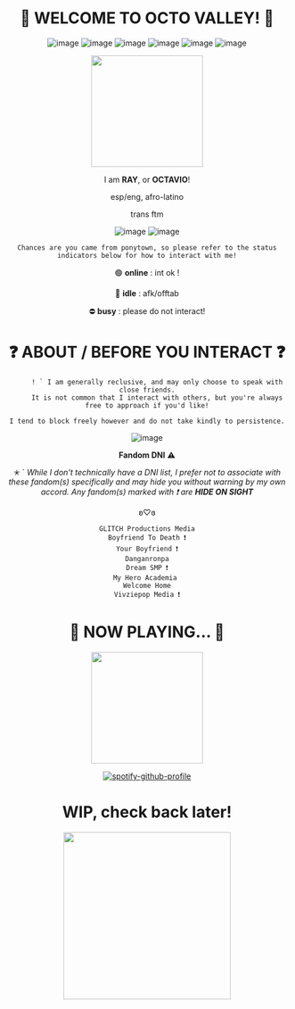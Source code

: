 <h1 align="center"> 
     🐙 WELCOME TO OCTO VALLEY! 🐙
</h1> 

<div align="center">

![image](https://github.com/dj-octavio/dj-octavio/assets/81520916/3b0ad6d2-7861-4dcf-9dc4-e9b3872e69cb)
![image](https://github.com/dj-octavio/dj-octavio/assets/81520916/bb948011-fc5a-4a05-a0e1-079ea05c88de)
![image](https://github.com/dj-octavio/dj-octavio/assets/81520916/b0a55133-a56e-4414-a19b-0b0644f219c2)
![image](https://github.com/dj-octavio/dj-octavio/assets/81520916/e5b65726-8253-4a47-a460-cdc8de2114de)
![image](https://github.com/dj-octavio/dj-octavio/assets/81520916/afae5326-602f-4f44-b9a9-3f8f82697dfa)
![image](https://github.com/dj-octavio/dj-octavio/assets/81520916/a1d54404-9042-4ef8-8f6c-4e5bf8072eb3)




</div>



<p align="center">
  <img src="https://images-wixmp-ed30a86b8c4ca887773594c2.wixmp.com/f/27dbbda7-320b-488b-b8cb-6d993296f095/ddecx97-31125f01-8af6-4608-8754-5c7268107220.png?token=eyJ0eXAiOiJKV1QiLCJhbGciOiJIUzI1NiJ9.eyJzdWIiOiJ1cm46YXBwOjdlMGQxODg5ODIyNjQzNzNhNWYwZDQxNWVhMGQyNmUwIiwiaXNzIjoidXJuOmFwcDo3ZTBkMTg4OTgyMjY0MzczYTVmMGQ0MTVlYTBkMjZlMCIsIm9iaiI6W1t7InBhdGgiOiJcL2ZcLzI3ZGJiZGE3LTMyMGItNDg4Yi1iOGNiLTZkOTkzMjk2ZjA5NVwvZGRlY3g5Ny0zMTEyNWYwMS04YWY2LTQ2MDgtODc1NC01YzcyNjgxMDcyMjAucG5nIn1dXSwiYXVkIjpbInVybjpzZXJ2aWNlOmZpbGUuZG93bmxvYWQiXX0.nArEab9ZTPCXYWsJPUFcsMuQOSfH_jt4rYCW6m5bKj4" width="200" />
</p>

<div align="center">
   
I am **RAY**, or **OCTAVIO**!
    
esp/eng, afro-latino

trans ftm

     
</div>

<div align="center">

![image](https://github.com/dj-octavio/dj-octavio/assets/81520916/d96c5c13-ff2a-44b6-b851-d7cbeca7c9fe)
![image](https://github.com/dj-octavio/dj-octavio/assets/81520916/3c6e85a8-d10b-4a37-8f70-dc0a80675e6a)


</div>

<div align="center">
     
    Chances are you came from ponytown, so please refer to the status indicators below for how to interact with me!

    
</div>

<div align="center">
     
 🟢 **online** : int ok !

 🌙 **idle** : afk/offtab

 ⛔ **busy** : please do not interact!


</div>


<h1 align="center"> 
 ❓ ABOUT / BEFORE YOU INTERACT ❓
</h1> 

<div align="center">
     
```
     ! ` I am generally reclusive, and may only choose to speak with close friends.
     It is not common that I interact with others, but you're always free to approach if you'd like!

I tend to block freely however and do not take kindly to persistence.
```

![image](https://images-wixmp-ed30a86b8c4ca887773594c2.wixmp.com/f/8e8800cc-784a-4fd5-b250-2af49ba06fbb/d9jvmm4-ee0df34a-cbac-424a-88a6-fb6ecf51b490.gif?token=eyJ0eXAiOiJKV1QiLCJhbGciOiJIUzI1NiJ9.eyJzdWIiOiJ1cm46YXBwOjdlMGQxODg5ODIyNjQzNzNhNWYwZDQxNWVhMGQyNmUwIiwiaXNzIjoidXJuOmFwcDo3ZTBkMTg4OTgyMjY0MzczYTVmMGQ0MTVlYTBkMjZlMCIsIm9iaiI6W1t7InBhdGgiOiJcL2ZcLzhlODgwMGNjLTc4NGEtNGZkNS1iMjUwLTJhZjQ5YmEwNmZiYlwvZDlqdm1tNC1lZTBkZjM0YS1jYmFjLTQyNGEtODhhNi1mYjZlY2Y1MWI0OTAuZ2lmIn1dXSwiYXVkIjpbInVybjpzZXJ2aWNlOmZpbGUuZG93bmxvYWQiXX0.Q5PhGYuh0MdyhqesKFMoFMUAb8m5TScP1D1sIAaWurE)


 **Fandom DNI** ⚠

✭ ` *While I don't technically have a DNI list, I prefer not to associate with these fandom(s) specifically and may hide you without warning by my own accord.*
*Any fandom(s) marked with ❗ are **HIDE ON SIGHT***

 ʚ♡ɞ 

```
GLITCH Productions Media
Boyfriend To Death ❗
Your Boyfriend ❗
Danganronpa
Dream SMP ❗
My Hero Academia 
Welcome Home
Vivziepop Media ❗
```

</div>

<h1 align="center"> 
 🎵 NOW PLAYING... 🎵
</h1> 

<p align="center">
  <img src="https://i.pinimg.com/originals/43/9e/10/439e1065e568c523f5492d823bf51c7a.png" width="200" />
</p>

<div align="center">

[![spotify-github-profile](https://spotify-github-profile.vercel.app/api/view?uid=xvj3gwjpq3at6rge2mbzex4hj&cover_image=true&theme=novatorem&show_offline=false&background_color=556b2f&interchange=false&bar_color=4d4f81&bar_color_cover=false)](https://github.com/kittinan/spotify-github-profile)


</div>


<h1 align="center"> 
   WIP, check back later! 
</h1> 

<p align="center"> 
<img src="https://media.discordapp.net/attachments/737083544580390953/1154211385832656896/image-removebg-preview.png"  width="300" />
</p>

<!--
**dj-octavio/dj-octavio** is a ✨ _special_ ✨ repository because its `README.md` (this file) appears on your GitHub profile.

Here are some ideas to get you started:

- 🔭 I’m currently working on ...
- 🌱 I’m currently learning ...
- 👯 I’m looking to collaborate on ...
- 🤔 I’m looking for help with ...
- 💬 Ask me about ...
- 📫 How to reach me: ...
- 😄 Pronouns: ...
- ⚡ Fun fact: ...
-->
